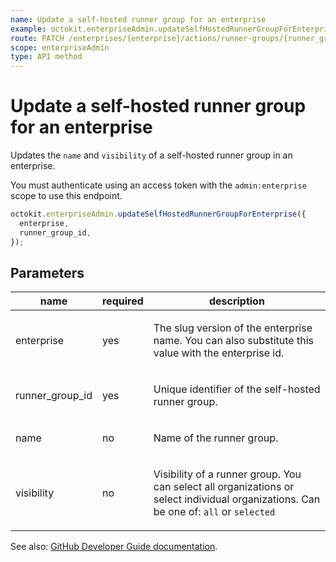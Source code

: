 ```yaml
---
name: Update a self-hosted runner group for an enterprise
example: octokit.enterpriseAdmin.updateSelfHostedRunnerGroupForEnterprise({ enterprise, runner_group_id })
route: PATCH /enterprises/{enterprise}/actions/runner-groups/{runner_group_id}
scope: enterpriseAdmin
type: API method
---
```


# Update a self-hosted runner group for an enterprise

Updates the `name` and `visibility` of a self-hosted runner group in an enterprise.

You must authenticate using an access token with the `admin:enterprise` scope to use this endpoint.

```js
octokit.enterpriseAdmin.updateSelfHostedRunnerGroupForEnterprise({
  enterprise,
  runner_group_id,
});
```

## Parameters

<table>
  <thead>
    <tr>
      <th>name</th>
      <th>required</th>
      <th>description</th>
    </tr>
  </thead>
  <tbody>
    <tr><td>enterprise</td><td>yes</td><td>

The slug version of the enterprise name. You can also substitute this value with the enterprise id.

</td></tr>
<tr><td>runner_group_id</td><td>yes</td><td>

Unique identifier of the self-hosted runner group.

</td></tr>
<tr><td>name</td><td>no</td><td>

Name of the runner group.

</td></tr>
<tr><td>visibility</td><td>no</td><td>

Visibility of a runner group. You can select all organizations or select individual organizations. Can be one of: `all` or `selected`

</td></tr>
  </tbody>
</table>

See also: [GitHub Developer Guide documentation](https://developer.github.com/v3/enterprise-admin/actions/#update-a-self-hosted-runner-group-for-an-enterprise).
